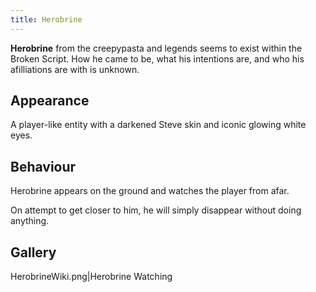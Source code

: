 ```yaml
---
title: Herobrine
---
```


**Herobrine** from the creepypasta and legends seems to exist within the
Broken Script. How he came to be, what his intentions are, and who his
afilliations are with is unknown.

## Appearance

A player-like entity with a darkened Steve skin and iconic glowing white
eyes.

## Behaviour

Herobrine appears on the ground and watches the player from afar.

On attempt to get closer to him, he will simply disappear without doing
anything.

## Gallery

HerobrineWiki.png|Herobrine Watching

